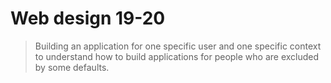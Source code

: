 # Web design 19-20
> Building an application for one specific user and one specific context to understand how to build applications for people who are excluded by some defaults.